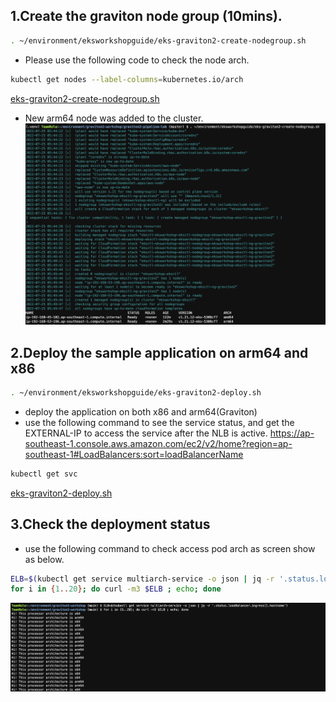## 1.Create the graviton node group (10mins).
```bash
. ~/environment/eksworkshopguide/eks-graviton2-create-nodegroup.sh

```
* Please use the following code to check the node arch.
```bash
kubectl get nodes --label-columns=kubernetes.io/arch

```
[eks-graviton2-create-nodegroup.sh](./eks-graviton2-create-nodegroup.sh)
* New arm64 node was added to the cluster.
![graviton-node](./screenshots/3-Graviton-nodegroup.png)

## 2.Deploy the sample application on arm64 and x86
```bash
. ~/environment/eksworkshopguide/eks-graviton2-deploy.sh

```
* deploy the application on both x86 and arm64(Graviton)
* use the following command to see the service status, and get the EXTERNAL-IP to access the service after the NLB is active. https://ap-southeast-1.console.aws.amazon.com/ec2/v2/home?region=ap-southeast-1#LoadBalancers:sort=loadBalancerName
```bash
kubectl get svc

```
[eks-graviton2-deploy.sh](./eks-graviton2-deploy.sh)

## 3.Check the deployment status
* use the following command to check access pod arch as screen show as below.
```bash
ELB=$(kubectl get service multiarch-service -o json | jq -r '.status.loadBalancer.ingress[].hostname')
for i in {1..20}; do curl -m3 $ELB ; echo; done

```
![arch-check](./screenshots/3-Graviton-Arch-Check.png)